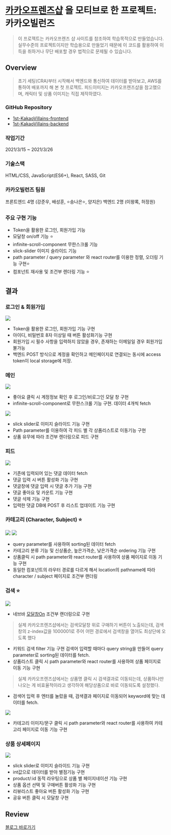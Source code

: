 # [카카오프렌즈샵](https://store.kakaofriends.com/kr/index) 을 모티브로 한 프로젝트: 카카오빌런즈
> 이 프로젝트는 카카오프렌즈 샵 사이트를 참조하여 학습목적으로 만들었습니다. 실무수준의 프로젝트이지만 학습용으로 만들었기 때문에 이 코드를 활용하여 이득을 취하거나 무단 배포할 경우 법적으로 문제될 수 있습니다.
## Overview
>초기 세팅(CRA)부터 시작해서 백엔드와 통신하여 데이터를 받아보고, AWS를 통하여 배포까지 해 본 첫 프로젝트.
피드이미지는 카카오프렌즈샵을 참고했으며, 캐릭터 및 상품 이미지는 직접 제작하였다.
### GitHub Repository
* [1st-KakaoVillains-frontend](https://github.com/wecode-bootcamp-korea/18-1st-KakaoVillains-frontend)
* [1st-KakaoVillains-backend](https://github.com/wecode-bootcamp-korea/18-1st-KakaoVillains-backend)
### 작업기간
2021/3/15 ~ 2021/3/26
### 기술스택
HTML/CSS, JavaScript(ES6+), React, SASS, Git

### 카카오빌런즈 팀원
프론트엔드 4명 (강준우, 배성훈, ⭐송나은⭐, 양지은)
백엔드 2명 (이왕록, 허정원)

### 주요 구현 기능
* Token을 활용한 로그인, 회원가입 기능
* 모달창 on/off 기능 ⭐
* infinite-scroll-component 무한스크롤 기능
* slick-slider 이미지 슬라이드 기능
* path parameter / query parameter 와 react router를 이용한 정렬, 오더링 기능 구현⭐
* 컴포넌트 재사용 및 조건부 렌더링 기능 ⭐

## 결과
### 로그인 & 회원가입
![](https://images.velog.io/images/songbetter/post/417bc820-dda6-4b23-bfbf-4b275b41ef99/ezgif.com-gif-maker.gif)
* Token을 활용한 로그인, 회원가입 기능 구현
* 아이디, 비밀번호 8자 이상일 때 버튼 활성화기능 구현
* 회원가입 시 필수 사항을 입력하지 않았을 경우, 존재하는 이메일일 경우 회원가입 불가능
* 백엔드 POST 방식으로 계정을 확인하고 메인페이지로 연결되는 동시에 access token이 local storage에 저장.

### 메인
![](https://images.velog.io/images/songbetter/post/f65e3e32-51a4-4557-9e28-a2935b79e68e/ezgif.com-gif-maker%20(2).gif)
* 좋아요 클릭 시 계정정보 확인 후 로그인/비로그인 모달 창 구현
* infinite-scroll-component로 무한스크롤 기능 구현. 데이터 4개씩 fetch

![](https://images.velog.io/images/songbetter/post/a43940b5-9a32-4438-9613-1c4f84bb5b00/ezgif.com-gif-maker%20(3).gif)
* slick slider로 이미지 슬라이드 기능 구현
* Path parameter를 이용하여 각 피드 별 각 상품리스트로 이동기능 구현
* 상품 유무에 따라 조건부 렌더링으로 피드 구현

### 피드
![](https://images.velog.io/images/songbetter/post/4692111c-d17b-417a-8f4d-e0bbc3dcc60e/ezgif.com-gif-maker%20(4).gif)
* 기존에 입력되어 있는 댓글 데이터 fetch
* 댓글 입력 시 버튼 활성화 기능 구현
* 댓글창에 댓글 입력 시 댓글 추가 기능 구현
* 댓글 좋아요 및 카운트 기능 구현
* 댓글 삭제 기능 구현
* 입력한 댓글 DB에 POST 후 리스트 업데이트 기능 구현

### 카테고리 (Character, Subject) ⭐
![](https://images.velog.io/images/songbetter/post/2a9ede2e-302d-4ead-a3fa-6ea51a6bb713/ezgif.com-gif-maker%20(7).gif)
![](https://images.velog.io/images/songbetter/post/29fd7cb5-0d35-461a-92c3-3f2776f61e29/ezgif.com-gif-maker%20(5).gif)
* query parameter를 사용하여 sorting된 데이터 fetch
* 카테고리 분류 기능 및 신상품순, 높은가격순, 낮은가격순 ordering 기능 구현
* 상품클릭 시 path parameter와 react router를 사용하여 상품 페이지로 이동 기능 구현
* 동일한 컴포넌트의 라우터 경로를 다르게 해서 location의 pathname에 따라 character / subject 페이지로 조건부 랜더링
### 검색 ⭐
![](https://images.velog.io/images/songbetter/post/c8c07ded-7719-4ee0-9e79-98fac9df2efb/ezgif.com-gif-maker%20(6).gif)
* 네브바 [모달창On](https://velog.io/@songbetter/KakaoVillains-Nav-Toggle-Title) 조건부 랜더링으로 구현

> 실제 카카오프렌즈샵에서는 검색모달창 위로 구매하기 버튼이 노출되는데, 검색창의 z-index값을 1000001로 주어 어떤 경로에서 검색창을 열어도 최상단에 오도록 했다

* 키워드 검색 filter 기능 구현
검색어 입력할 때마다 query string을 만들어 query parameter로 sorting된 데이터를 fetch. 
* 상품리스트 클릭 시 path parameter와 react router를 사용하여 상품 페이지로 이동 기능 구현

>실제 카카오프렌즈샵에서는 상품명 클릭 시 검색결과로 이동되는데, 상품하나만 나오는 게 비효율적이라고 생각하여 해당상품으로 바로 이동되도록 설정했다.

* 검색어 입력 후 엔터를 눌렀을 때, 검색결과 페이지로 이동되어 keyword에 맞는 데이터를 fetch.

![](https://images.velog.io/images/songbetter/post/7c3bec55-a1b4-4828-bccd-d8686da99a76/ezgif.com-gif-maker%20(8).gif)
* 카테고리 이미지/문구 클릭 시 path parameter와 react router를 사용하여 카테고리 페이지로 이동 기능 구현

### 상품 상세페이지
![](https://images.velog.io/images/songbetter/post/60292b1a-a036-4e12-8a81-d3f5a34170da/ezgif.com-gif-maker%20(9).gif)
* slick slider로 이미지 슬라이드 기능 구현
* int값으로 데이터를 받아 별점기능 구현
* product/:id 동적 라우팅으로 상품 별 페이지네이션 기능 구현
* 상품 옵션 선택 및 구매버튼 활성화 기능 구현
* 리뷰리스트 좋아요 버튼 활성화 기능 구현
* 공유 버튼 클릭 시 모달창 구현

## Review
[블로그 바로가기](https://velog.io/@songbetter/KakaoVillains-%EC%B9%B4%EC%B9%B4%EC%98%A4-%ED%94%84%EB%A0%8C%EC%A6%88%EC%83%B5-%ED%81%B4%EB%A1%A0-%ED%94%84%EB%A1%9C%EC%A0%9D%ED%8A%B8)
